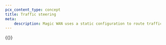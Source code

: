 ```yaml
---
pcx_content_type: concept
title: Traffic steering
meta:
    description: Magic WAN uses a static configuration to route traffic through Anycast tunnels using the Generic Routing Encapsulation (GRE) and Internet Protocol Security (IPsec) protocols from Cloudflare’s global network to your network.
---
```



{{<render file="_traffic-steering.md" productFolder="magic-transit" withParameters="Magic WAN;;/magic-wan/reference/tunnels-and-encapsulation/;;/magic-wan/get-started/configure-static-routes/;;/magic-wan/reference/tunnels/#ipsec-tunnels">}}